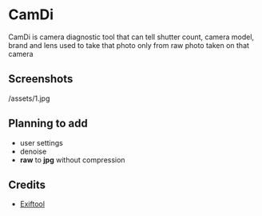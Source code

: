 # **CamDi**

CamDi is camera diagnostic tool that can tell shutter count, camera model, brand and lens used to take that photo only from raw photo taken on that camera

## **Screenshots**
/assets/1.jpg

## **Planning to add**
- user settings
- denoise
- **raw** to **jpg** without compression

## **Credits**
- [Exiftool](https://exiftool.org)
